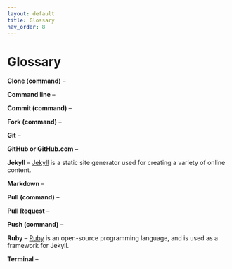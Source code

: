 ```yaml
---
layout: default
title: Glossary
nav_order: 8
---
```

# Glossary

**Clone (command)** –

**Command line** –

**Commit (command)** –

**Fork (command)** –

**Git** –

**GitHub or GitHub.com** –    

**Jekyll** – [Jekyll](https://jekyllrb.com/) is a static site generator used for creating a variety of online content.

**Markdown** –

**Pull (command)** –

**Pull Request** –

**Push (command)** –

**Ruby** – [Ruby](https://www.ruby-lang.org/en/) is an open-source programming language, and is used as a framework for Jekyll.  

**Terminal** –
